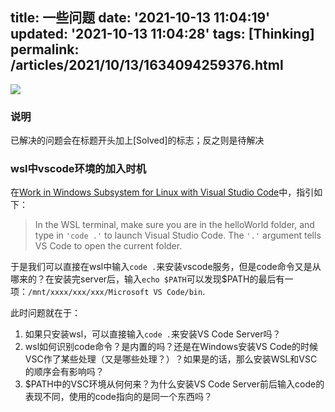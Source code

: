 title: 一些问题
date: '2021-10-13 11:04:19'
updated: '2021-10-13 11:04:28'
tags: [Thinking]
permalink: /articles/2021/10/13/1634094259376.html
---
![](https://b3logfile.com/bing/20210219.jpg?imageView2/1/w/960/h/540/interlace/1/q/100)

### 说明

已解决的问题会在标题开头加上[Solved]的标志；反之则是待解决

### wsl中vscode环境的加入时机

在[Work in Windows Subsystem for Linux with Visual Studio Code](https://code.visualstudio.com/docs/remote/wsl-tutorial#_run-in-wsl)中，指引如下：

> In the WSL terminal, make sure you are in the helloWorld folder, and type in `'code .'` to launch Visual Studio Code. The `'.'` argument tells VS Code to open the current folder.

于是我们可以直接在wsl中输入`code .`来安装vscode服务，但是code命令又是从哪来的？在安装完server后，输入`echo $PATH`可以发现$PATH的最后有一项：`/mnt/xxxx/xxx/xxx/Microsoft VS Code/bin`.

此时问题就在于：

1. 如果只安装wsl，可以直接输入`code .`来安装VS Code Server吗？
2. wsl如何识别code命令？是内置的吗？还是在Windows安装VS Code的时候VSC作了某些处理（又是哪些处理？）？如果是的话，那么安装WSL和VSC的顺序会有影响吗？
3. $PATH中的VSC环境从何何来？为什么安装VS Code Server前后输入code的表现不同，使用的code指向的是同一个东西吗？
